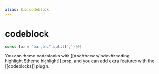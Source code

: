 ```yaml
---
alias: $ui.codeblock
---
```

# codeblock


```js
const foo = "bar,baz".split(',')[0]
```

You can theme codeblocks with [[doc/themes/index#heading-highlight|$theme.highlight]] prop, and you can add extra features with the [[codeblocks]] plugin.